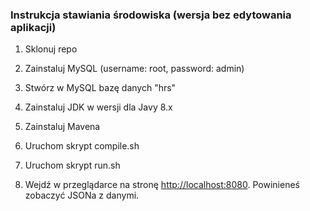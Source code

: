 ### Instrukcja stawiania środowiska (wersja bez edytowania aplikacji)

1. Sklonuj repo

2. Zainstaluj MySQL (username: root, password: admin)

3. Stwórz w MySQL bazę danych "hrs"

4. Zainstaluj JDK w wersji dla Javy 8.x

5. Zainstaluj Mavena

6. Uruchom skrypt compile.sh

7. Uruchom skrypt run.sh

8. Wejdź w przeglądarce na stronę [http://localhost:8080](http://localhost:8080). Powinieneś zobaczyć JSONa z danymi.